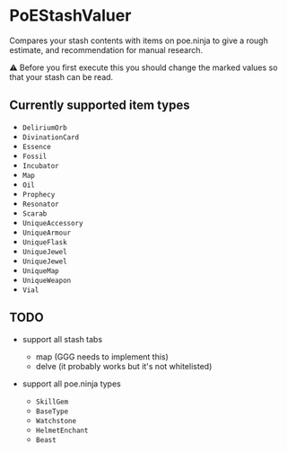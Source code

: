 # PoEStashValuer
Compares your stash contents with items on poe.ninja to give a rough estimate, and recommendation for manual research.

:warning: Before you first execute this you should change the marked values so that your stash can be read.

## Currently supported item types
- `DeliriumOrb`
- `DivinationCard`
- `Essence`
- `Fossil`
- `Incubator`
- `Map`
- `Oil`
- `Prophecy`
- `Resonator`
- `Scarab`
- `UniqueAccessory`
- `UniqueArmour`
- `UniqueFlask`
- `UniqueJewel`
- `UniqueJewel`
- `UniqueMap`
- `UniqueWeapon`
- `Vial`

## TODO
- support all stash tabs
  - map (GGG needs to implement this)
  - delve (it probably works but it's not whitelisted)

- support all poe.ninja types
  - `SkillGem`
  - `BaseType`
  - `Watchstone`
  - `HelmetEnchant`
  - `Beast`
